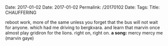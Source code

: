 Date: 2017-01-02
Date: 2017-01-02
Permalink: /20170102
Date: 
Tags:
Title: CHAUFFERING
  
reboot work, more of the same unless you forget that the bus will not wait for anyone. which had me driving to bergkvara. and learn that marvin once almost play gridiron for the lions. right on, right on.
**a song:** mercy mercy me (marvin gaye)